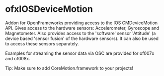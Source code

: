 ofxIOSDeviceMotion
==================

Addon for OpenFrameworks providing access to the IOS CMDeviceMotion API. Gives access to the hardware sensors: Accelerometer, Gyroscope and Magnetometer. Also provides access to the 'software' sensor 'Attitude' (a device based 'sensor fusion' of the hardware sensors). It can also be used to access these sensors separately. 

Examples for streaming the sensor data via OSC are provided for of007x and of008x.

Tip: Make sure to add CoreMotion.framework to your projects!
